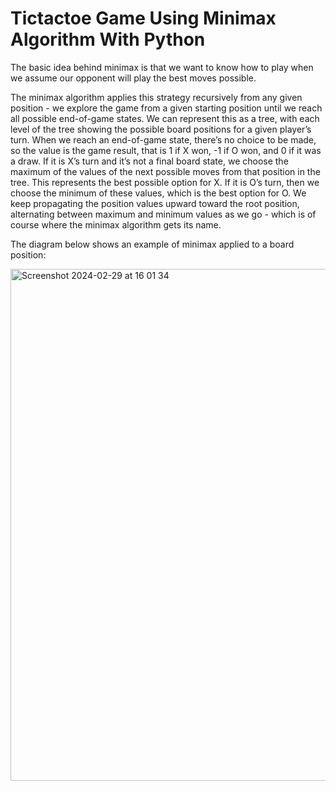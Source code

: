# Tictactoe Game Using Minimax Algorithm With Python

The basic idea behind minimax is that we want to know how to play when we assume our opponent will play the best moves possible.

The minimax algorithm applies this strategy recursively from any given position - we explore the game from a given starting position until we reach all possible end-of-game states. We can represent this as a tree, with each level of the tree showing the possible board positions for a given player’s turn. When we reach an end-of-game state, there’s no choice to be made, so the value is the game result, that is 1 if X won, -1 if O won, and 0 if it was a draw. If it is X’s turn and it’s not a final board state, we choose the maximum of the values of the next possible moves from that position in the tree. This represents the best possible option for X. If it is O’s turn, then we choose the minimum of these values, which is the best option for O. We keep propagating the position values upward toward the root position, alternating between maximum and minimum values as we go - which is of course where the minimax algorithm gets its name.

The diagram below shows an example of minimax applied to a board position:


<img width="819" alt="Screenshot 2024-02-29 at 16 01 34" src="https://github.com/eminaydinalp/MinimaxTictactoe/assets/59748099/cd6ab347-7b94-4b08-a6b6-707ac3346b6e">

